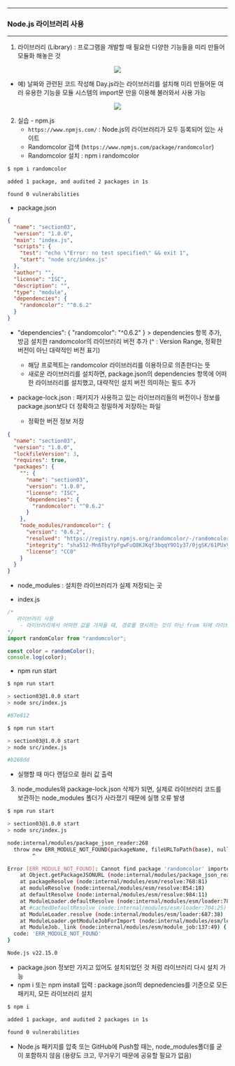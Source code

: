-----
### Node.js 라이브러리 사용
-----
1. 라이브러리 (Library) : 프로그램을 개발할 때 필요한 다양한 기능들을 미리 만들어 모듈화 해놓은 것
<div align="center">
<img src="https://github.com/user-attachments/assets/32b7d627-0f48-4a27-a6ab-82c5d7e573af">
</div>

  - 예) 날짜와 관련된 코드 작성해 Day.js라는 라이브러리를 설치해 미리 만들어둔 여러 유용한 기능을 모듈 시스템의 import문 만을 이용해 불러와서 사용 가능
<div align="center">
<img src="https://github.com/user-attachments/assets/40ff8a47-1780-4998-96d4-70a3144ebdcd">
</div>

2. 실습 - npm.js
   - ```https://www.npmjs.com/``` : Node.js의 라이브러리가 모두 등록되어 있는 사이트
   - Randomcolor 검색 (```https://www.npmjs.com/package/randomcolor```)
   - Randomcolor 설치 : npm i randomcolor
```bash
$ npm i randomcolor

added 1 package, and audited 2 packages in 1s

found 0 vulnerabilities
```

   - package.json
```json
{
  "name": "section03",
  "version": "1.0.0",
  "main": "index.js",
  "scripts": {
    "test": "echo \"Error: no test specified\" && exit 1",
    "start": "node src/index.js"
  },
  "author": "",
  "license": "ISC",
  "description": "",
  "type": "module",
  "dependencies": {
    "randomcolor": "^0.6.2"
  }
}
```
  - "dependencies": { "randomcolor": "^0.6.2" } > dependencies 항목 추가, 방금 설치한 randomcolor의 라이브러리 버전 추가 (^ : Version Range, 정확한 버전이 아닌 대략적인 버전 표기)
    + 해당 프로젝트는 randomcolor 라이브러리를 이용하므로 의존한다는 뜻
    + 새로운 라이브러리를 설치하면, package.json의 dependencies 항목에 어떠한 라이브러리를 설치했고, 대략적인 설치 버전 의미하는 필드 추가

  - package-lock.json : 패키지가 사용하고 있는 라이브러리들의 버전이나 정보를 package.json보다 더 정확하고 정밀하게 저장하는 파일
    + 정확한 버전 정보 저장
```json
{
  "name": "section03",
  "version": "1.0.0",
  "lockfileVersion": 3,
  "requires": true,
  "packages": {
    "": {
      "name": "section03",
      "version": "1.0.0",
      "license": "ISC",
      "dependencies": {
        "randomcolor": "^0.6.2"
      }
    },
    "node_modules/randomcolor": {
      "version": "0.6.2",
      "resolved": "https://registry.npmjs.org/randomcolor/-/randomcolor-0.6.2.tgz",
      "integrity": "sha512-Mn6TbyYpFgwFuQ8KJKqf3bqqY9O1y37/0jgSK/61PUxV4QfIMv0+K2ioq8DfOjkBslcjwSzRfIDEXfzA9aCx7A==",
      "license": "CC0"
    }
  }
}
```

  - node_modules : 설치한 라이브러리가 실제 저장되는 곳

  - index.js
```js
/*
   라이브러리 사용
    - 라이브러리에서 어떠한 값을 가져올 때, 경로를 명시하는 것이 아닌 from 뒤에 라이브러리 이름만 명시
*/
import randomColor from "randomcolor";

const color = randomColor();
console.log(color);
```

  - npm run start
```bash
$ npm run start

> section03@1.0.0 start
> node src/index.js

#87e812

$ npm run start

> section03@1.0.0 start
> node src/index.js

#b268dd
```
  - 실행할 때 마다 랜덤으로 컬러 값 출력

3. node_modules와 package-lock.json 삭제가 되면, 실제로 라이브러리 코드를 보관하는 node_modules 폴더가 사라졌기 때문에 실행 오류 발생
```bash
$ npm run start

> section03@1.0.0 start
> node src/index.js

node:internal/modules/package_json_reader:268
  throw new ERR_MODULE_NOT_FOUND(packageName, fileURLToPath(base), null);
        ^

Error [ERR_MODULE_NOT_FOUND]: Cannot find package 'randomcolor' imported from C:\Users\young\OneDrive\Desktop\onebite-react\section03\src\index.js
    at Object.getPackageJSONURL (node:internal/modules/package_json_reader:268:9)
    at packageResolve (node:internal/modules/esm/resolve:768:81)
    at moduleResolve (node:internal/modules/esm/resolve:854:18)
    at defaultResolve (node:internal/modules/esm/resolve:984:11)
    at ModuleLoader.defaultResolve (node:internal/modules/esm/loader:780:12)
    at #cachedDefaultResolve (node:internal/modules/esm/loader:704:25)
    at ModuleLoader.resolve (node:internal/modules/esm/loader:687:38)
    at ModuleLoader.getModuleJobForImport (node:internal/modules/esm/loader:305:38)
    at ModuleJob._link (node:internal/modules/esm/module_job:137:49) {
  code: 'ERR_MODULE_NOT_FOUND'
}

Node.js v22.15.0
```
  - package.json 정보만 가지고 있어도 설치되었던 것 처럼 라이브러리 다시 설치 가능
  - npm i 또는 npm install 입력 : package.json의 depnedencies를 기준으로 모든 패키지, 모든 라이브러리 설치
```bash
$ npm i

added 1 package, and audited 2 packages in 1s

found 0 vulnerabilities
```

  - Node.js 패키지를 압축 또는 GitHub에 Push할 때는, node_modules폴더를 굳이 포함하지 않음 (용량도 크고, 무거우기 때문에 공유할 필요가 없음)
